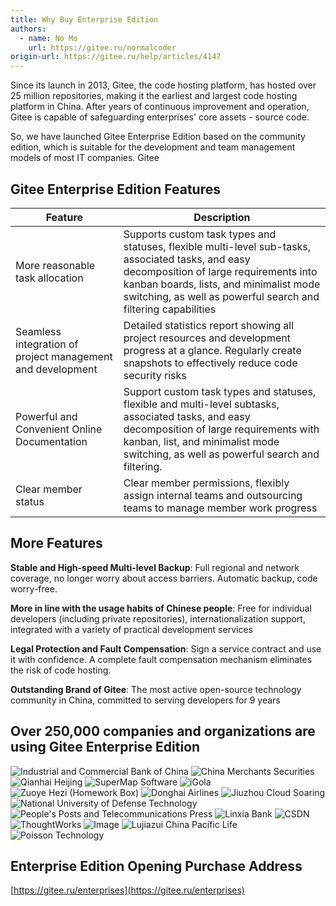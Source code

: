 ```yaml
---
title: Why Buy Enterprise Edition
authors:
  - name: No Mo
    url: https://gitee.ru/normalcoder
origin-url: https://gitee.ru/help/articles/4147
---
```


Since its launch in 2013, Gitee, the code hosting platform, has hosted over 25 million repositories, making it the earliest and largest code hosting platform in China. After years of continuous improvement and operation, Gitee is capable of safeguarding enterprises' core assets - source code.

So, we have launched Gitee Enterprise Edition based on the community edition, which is suitable for the development and team management models of most IT companies. Gitee

## Gitee Enterprise Edition Features

| Feature | Description |
| --- | --- |
| More reasonable task allocation | Supports custom task types and statuses, flexible multi-level sub-tasks, associated tasks, and easy decomposition of large requirements into kanban boards, lists, and minimalist mode switching, as well as powerful search and filtering capabilities |
| Seamless integration of project management and development | Detailed statistics report showing all project resources and development progress at a glance. Regularly create snapshots to effectively reduce code security risks |
| Powerful and Convenient Online Documentation | Support custom task types and statuses, flexible and multi-level subtasks, associated tasks, and easy decomposition of large requirements with kanban, list, and minimalist mode switching, as well as powerful search and filtering.
| Clear member status | Clear member permissions, flexibly assign internal teams and outsourcing teams to manage member work progress

## More Features

**Stable and High-speed Multi-level Backup**: Full regional and network coverage, no longer worry about access barriers. Automatic backup, code worry-free.

**More in line with the usage habits of Chinese people**: Free for individual developers (including private repositories), internationalization support, integrated with a variety of practical development services

**Legal Protection and Fault Compensation**: Sign a service contract and use it with confidence. A complete fault compensation mechanism eliminates the risk of code hosting.

**Outstanding Brand of Gitee**: The most active open-source technology community in China, committed to serving developers for 9 years

## Over 250,000 companies and organizations are using Gitee Enterprise Edition

![Industrial and Commercial Bank of China](https://gitee.ru/enterprise_cases/zsyh.png)
![China Merchants Securities](https://gitee.ru/enterprise_cases/zszq.png)
![Qianhai Heijing](https://gitee.ru/enterprise_cases/qhhj.png)
![SuperMap Software](https://gitee.ru/enterprise_cases/ctrj.png)
![iGola](https://gitee.ru/enterprise_cases/igola.png)
![Zuoye Hezi (Homework Box)](https://gitee.ru/enterprise_cases/zyhz.png)
![Donghai Airlines](https://gitee.ru/enterprise_cases/dhhk.png)
![Jiuzhou Cloud Soaring](https://gitee.ru/enterprise_cases/jzyt.png)
![National University of Defense Technology](https://gitee.ru/enterprise_cases/gfkjdx.png)
![People's Posts and Telecommunications Press](https://gitee.ru/enterprise_cases/rmydcbs.png)
![Linxia Bank](https://gitee.ru/enterprise_cases/lsyh.png)
![CSDN](https://gitee.ru/enterprise_cases/CSDN.png)
![ThoughtWorks](https://gitee.ru/enterprise_cases/pactera.png)
![Image](https://gitee.ru/enterprise_cases/ztsz.png)
![Lujiazui China Pacific Life](https://gitee.ru/enterprise_cases/ljzgtrs.png)
![Poisson Technology](https://gitee.ru/enterprise_cases/bsjs.png)

## Enterprise Edition Opening Purchase Address

[https://gitee.ru/enterprises](https://gitee.ru/enterprises)